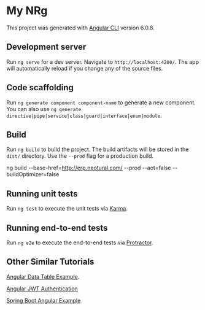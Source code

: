 # My NRg

This project was generated with [Angular CLI](https://github.com/angular/angular-cli) version 6.0.8.

## Development server

Run `ng serve` for a dev server. Navigate to `http://localhost:4200/`. The app will automatically reload if you change any of the source files.

## Code scaffolding

Run `ng generate component component-name` to generate a new component. You can also use `ng generate directive|pipe|service|class|guard|interface|enum|module`.

## Build

Run `ng build` to build the project. The build artifacts will be stored in the `dist/` directory. Use the `--prod` flag for a production build.

ng build --base-href=http://erp.neotural.com/ --prod --aot=false --buildOptimizer=false


## Running unit tests

Run `ng test` to execute the unit tests via [Karma](https://karma-runner.github.io).

## Running end-to-end tests

Run `ng e2e` to execute the end-to-end tests via [Protractor](http://www.protractortest.org/).

## Other Similar Tutorials

[Angular Data Table Example](https://www.devglan.com/angular/angular-data-table-example).

[Angular JWT Authentication](https://www.devglan.com/spring-security/angular-jwt-authentication)

[Spring Boot Angular Example](https://www.devglan.com/spring-boot/spring-boot-angular-example)
